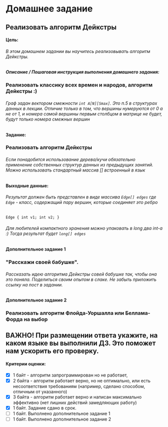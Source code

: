 # Домашнее задание
## Реализовать алгоритм Дейкстры

#### Цель:
###### В этом домашнем задании вы научитесь реализовывать алгоритм Дейкстры.

#### _Описание / Пошаговая инструкция выполнения домашнего задания:_
### Реализовать классику всех времен и народов, алгоритм Дейкстры :)
###### Граф задан вектором смежности `int A[N][Smax]`. Это п.5 в структурах данных в лекции. Отличие только в том, что вершины нумеруются от 0 а не от 1, и номера самой вершины первым столбцом в матрице не будет, будут только номера смежных вершин
#### Задание:
### Реализовать алгоритм Дейкстры
###### Если понадобится использование дерева/кучи обязательно применение собственных структур данных из предыдущих занятий. Можно использовать стандартный массив [] встроенный в язык
#### Выходные данные:
###### Результат должен быть представлен в виде массива `Edge[] edges` где `Edge` - класс, содержащий пару вершин, которые соединяет это ребро
`Edge
{
int v1;
int v2;
}`
###### Для любителей компактного хранения можно упаковать в long два int-а :) Тогда результат будет `long[] edges`
#### Дополнительное задание 1
### "Расскажи своей бабушке".
###### Рассказать идею алгоритма Дейкстры совей бабушке так, чтобы она это поняла. Поделиться своим опытом в слаке. Не забыть приложить ссылку на пост в задании.
#### Дополнительное задание 2
### Реализовать алгоритм Флойда-Уоршалла или Беллама-Форда на выбор
## ВАЖНО! При размещении ответа укажите, на каком языке вы выполнили ДЗ. Это поможет нам ускорить его проверку.


#### Критерии оценки:
- [x] 1 байт - алгоритм запрограммирован но не работает,
- [x] 2 байта - алгоритм работает верно, но не оптимально, или есть несоответствия требованиям (например, сделано способом, отличным от указанного)
- [x] 3 байта - алгоритм работает верно и написан максимально эффективно (нет лишних действий замедляющих работу)
- [x] 1 байт. Задание сдано в срок.
- [ ] 1 байт. Выполнено дополнительное задание 1
- [ ] 1 байт. Выполнено дополнительное задание 2
